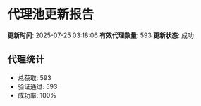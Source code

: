 # 代理池更新报告

**更新时间**: 2025-07-25 03:18:06
**有效代理数量**: 593
**更新状态**:  成功

## 代理统计
- 总获取: 593
- 验证通过: 593
- 成功率: 100%
